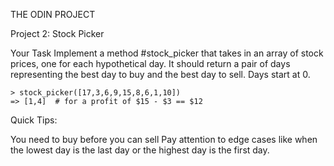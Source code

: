 THE ODIN PROJECT

Project 2: Stock Picker

Your Task
Implement a method #stock_picker that takes in an array of stock prices, one for each hypothetical day. It should return a pair of days representing the best day to buy and the best day to sell. Days start at 0.

    > stock_picker([17,3,6,9,15,8,6,1,10])
    => [1,4]  # for a profit of $15 - $3 == $12
Quick Tips:

You need to buy before you can sell
Pay attention to edge cases like when the lowest day is the last day or the highest day is the first day.


